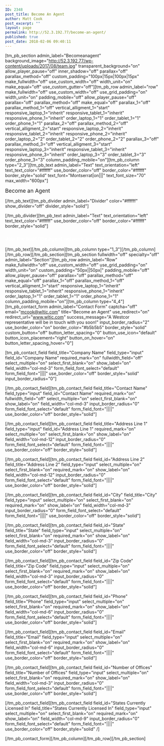 ```yaml
---
ID: 2348
post_title: Become An Agent
author: Matt Cook
post_excerpt: ""
layout: page
permalink: http://52.3.192.77/become-an-agent/
published: true
post_date: 2018-02-06 09:40:11
---
```

[tm_pb_section admin_label="Becomeanagent" background_image="http://52.3.192.77/wp-content/uploads/2017/08/team.jpg" transparent_background="on" allow_player_pause="off" inner_shadow="off" parallax="off" parallax_method="off" custom_padding="100px|15px|100px|15px" make_fullwidth="off" use_custom_width="off" width_unit="on" make_equal="off" use_custom_gutter="off"][tm_pb_row admin_label="row" make_fullwidth="off" use_custom_width="off" use_grid_padding="on" width_unit="on" padding_mobile="off" allow_player_pause="off" parallax="off" parallax_method="off" make_equal="off" parallax_1="off" parallax_method_1="off" vertical_alligment_1="start" responsive_laptop_1="inherit" responsive_tablet_1="inherit" responsive_phone_1="inherit" order_laptop_1="1" order_tablet_1="1" order_phone_1="1" parallax_2="off" parallax_method_2="off" vertical_alligment_2="start" responsive_laptop_2="inherit" responsive_tablet_2="inherit" responsive_phone_2="inherit" order_laptop_2="2" order_tablet_2="2" order_phone_2="2" parallax_3="off" parallax_method_3="off" vertical_alligment_3="start" responsive_laptop_3="inherit" responsive_tablet_3="inherit" responsive_phone_3="inherit" order_laptop_3="3" order_tablet_3="3" order_phone_3="3" column_padding_mobile="on"][tm_pb_column type="2_3"][tm_pb_text admin_label="Text" text_orientation="left" text_text_color="#ffffff" use_border_color="off" border_color="#ffffff" border_style="solid" text_font="Montserrat|on|||" text_font_size="70" max_width="600px"]

<span style="font-size: 125%;"> Become an Agent <p></p></span>

[/tm_pb_text][tm_pb_divider admin_label="Divider" color="#ffffff" show_divider="off" divider_style="solid"]



[/tm_pb_divider][tm_pb_text admin_label="Text" text_orientation="left" text_text_color="#ffffff" use_border_color="off" border_color="#ffffff" border_style="solid"]

<h3><span style="color: #ffffff;">Join the best title agent network around!</span></h3>

[/tm_pb_text][/tm_pb_column][tm_pb_column type="1_3"][/tm_pb_column][/tm_pb_row][/tm_pb_section][tm_pb_section fullwidth="off" specialty="off" admin_label="Section"][tm_pb_row admin_label="Row" make_fullwidth="off" use_custom_width="off" use_grid_padding="on" width_unit="on" custom_padding="50px||50px|" padding_mobile="off" allow_player_pause="off" parallax="off" parallax_method="off" make_equal="off" parallax_1="off" parallax_method_1="off" vertical_alligment_1="start" responsive_laptop_1="inherit" responsive_tablet_1="inherit" responsive_phone_1="inherit" order_laptop_1="1" order_tablet_1="1" order_phone_1="1" column_padding_mobile="on"][tm_pb_column type="4_4"][tm_pb_contact_form admin_label="Contact Form" captcha="off" email="mcook@wltic.com" title="Become an Agent" use_redirect="on" redirect_url="www.wltic.com" success_message="A Westcor representative will be in touch with you soon!" input_border_radius="2" use_border_color="on" border_color="#b5b5b5" border_style="solid" custom_button="off" button_letter_spacing="0" button_use_icon="default" button_icon_placement="right" button_on_hover="on" button_letter_spacing_hover="0"]

<p>[tm_pb_contact_field field_title="Company Name" field_type="input" field_id="Company Name" required_mark="on" fullwidth_field="off" select_multiple="on" select_first_blank="on" show_label="on" field_width="col-md-3" form_field_font_select="default" form_field_font="||||" use_border_color="off" border_style="solid" input_border_radius="0"]</p>
<p>[/tm_pb_contact_field][tm_pb_contact_field field_title="Contact Name" field_type="input" field_id="Contact Name" required_mark="on" fullwidth_field="off" select_multiple="on" select_first_blank="on" show_label="on" field_width="col-md-3" input_border_radius="0" form_field_font_select="default" form_field_font="||||" use_border_color="off" border_style="solid"]</p>
<p>[/tm_pb_contact_field][tm_pb_contact_field field_title="Address Line 1" field_type="input" field_id="Address Line 1" required_mark="on" select_multiple="on" select_first_blank="on" show_label="on" field_width="col-md-12" input_border_radius="0" form_field_font_select="default" form_field_font="||||" use_border_color="off" border_style="solid"]</p>
<p>[/tm_pb_contact_field][tm_pb_contact_field field_id="Address Line 2" field_title="Address Line 2" field_type="input" select_multiple="on" select_first_blank="on" required_mark="on" show_label="on" field_width="col-md-12" input_border_radius="0" form_field_font_select="default" form_field_font="||||" use_border_color="off" border_style="solid"]</p>
<p>[/tm_pb_contact_field][tm_pb_contact_field field_id="City" field_title="City" field_type="input" select_multiple="on" select_first_blank="on" required_mark="on" show_label="on" field_width="col-md-3" input_border_radius="0" form_field_font_select="default" form_field_font="||||" use_border_color="off" border_style="solid"]</p>
<p>[/tm_pb_contact_field][tm_pb_contact_field field_id="State" field_title="State" field_type="input" select_multiple="on" select_first_blank="on" required_mark="on" show_label="on" field_width="col-md-3" input_border_radius="0" form_field_font_select="default" form_field_font="||||" use_border_color="off" border_style="solid"]</p>
<p>[/tm_pb_contact_field][tm_pb_contact_field field_id="Zip Code" field_title="Zip Code" field_type="input" select_multiple="on" select_first_blank="on" required_mark="on" show_label="on" field_width="col-md-3" input_border_radius="0" form_field_font_select="default" form_field_font="||||" use_border_color="off" border_style="solid"]</p>
<p>[/tm_pb_contact_field][tm_pb_contact_field field_id="Phone" field_title="Phone" field_type="input" select_multiple="on" select_first_blank="on" required_mark="on" show_label="on" field_width="col-md-6" input_border_radius="0" form_field_font_select="default" form_field_font="||||" use_border_color="off" border_style="solid"]</p>
<p>[/tm_pb_contact_field][tm_pb_contact_field field_id="Email" field_title="Email" field_type="input" select_multiple="on" select_first_blank="on" required_mark="on" show_label="on" field_width="col-md-6" input_border_radius="0" form_field_font_select="default" form_field_font="||||" use_border_color="off" border_style="solid"]</p>
<p>[/tm_pb_contact_field][tm_pb_contact_field field_id="Number of Offices" field_title="Number of Offices" field_type="input" select_multiple="on" select_first_blank="on" required_mark="on" show_label="on" field_width="col-md-3" input_border_radius="0" form_field_font_select="default" form_field_font="||||" use_border_color="off" border_style="solid"]</p>
<p>[/tm_pb_contact_field][tm_pb_contact_field field_id="States Currently Licensed In" field_title="States Currently Licensed In" field_type="input" select_multiple="on" select_first_blank="on" required_mark="on" show_label="on" field_width="col-md-9" input_border_radius="0" form_field_font_select="default" form_field_font="||||" use_border_color="off" border_style="solid" /]</p>

[/tm_pb_contact_form][/tm_pb_column][/tm_pb_row][/tm_pb_section]